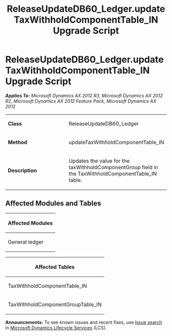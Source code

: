 ﻿---
title: ReleaseUpdateDB60_Ledger.updateTaxWithholdComponentTable_IN Upgrade Script
TOCTitle: ReleaseUpdateDB60_Ledger.updateTaxWithholdComponentTable_IN Upgrade Script
ms:assetid: 2cdb7248-5400-14a7-73a9-3762440cf368
ms:mtpsurl: https://msdn.microsoft.com/en-us/library/JJ735985(v=AX.60)
ms:contentKeyID: 49707402
ms.date: 05/18/2015
mtps_version: v=AX.60
---

# ReleaseUpdateDB60\_Ledger.updateTaxWithholdComponentTable\_IN Upgrade Script 


_**Applies To:** Microsoft Dynamics AX 2012 R3, Microsoft Dynamics AX 2012 R2, Microsoft Dynamics AX 2012 Feature Pack, Microsoft Dynamics AX 2012_

<table>
<colgroup>
<col style="width: 50%" />
<col style="width: 50%" />
</colgroup>
<tbody>
<tr class="odd">
<td><p><strong>Class</strong></p></td>
<td><p>ReleaseUpdateDB60_Ledger</p></td>
</tr>
<tr class="even">
<td><p><strong>Method</strong></p></td>
<td><p>updateTaxWithholdComponentTable_IN</p></td>
</tr>
<tr class="odd">
<td><p><strong>Description</strong></p></td>
<td><p>Updates the value for the taxWithholdComponentGroup field in the TaxWithholdComponentTable_IN table.</p></td>
</tr>
</tbody>
</table>


## Affected Modules and Tables

<table>
<colgroup>
<col style="width: 100%" />
</colgroup>
<thead>
<tr class="header">
<th><p>Affected Modules</p></th>
</tr>
</thead>
<tbody>
<tr class="odd">
<td><p>General ledger</p></td>
</tr>
</tbody>
</table>


<table>
<colgroup>
<col style="width: 100%" />
</colgroup>
<thead>
<tr class="header">
<th><p>Affected Tables</p></th>
</tr>
</thead>
<tbody>
<tr class="odd">
<td><p>TaxWithholdComponentTable_IN</p></td>
</tr>
<tr class="even">
<td><p>TaxWithholdComponentGroupTable_IN</p></td>
</tr>
</tbody>
</table>

  
**Announcements:** To see known issues and recent fixes, use [Issue search](http://go.microsoft.com/fwlink/?linkid=389258) in [Microsoft Dynamics Lifecycle Services](http://go.microsoft.com/fwlink/?linkid=306505) (LCS).

